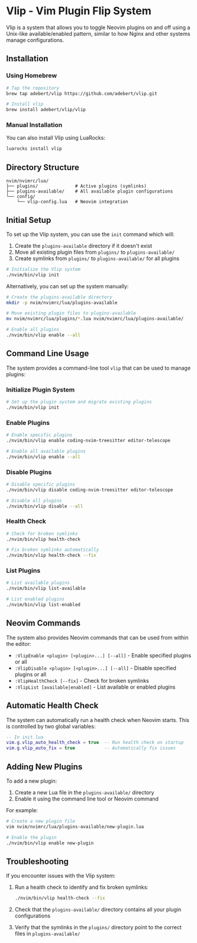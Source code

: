 # Vlip - Vim Plugin Flip System

Vlip is a system that allows you to toggle Neovim plugins on and off using a
Unix-like available/enabled pattern, similar to how Nginx and other systems
manage configurations.

## Installation

### Using Homebrew

```bash
# Tap the repository
brew tap adebert/vlip https://github.com/adebert/vlip.git

# Install vlip
brew install adebert/vlip/vlip
```

### Manual Installation

You can also install Vlip using LuaRocks:

```bash
luarocks install vlip
```

## Directory Structure

```text
nvim/nvimrc/lua/
├── plugins/              # Active plugins (symlinks)
├── plugins-available/    # All available plugin configurations
└── config/
    └── vlip-config.lua   # Neovim integration
```

## Initial Setup

To set up the Vlip system, you can use the `init` command which will:

1. Create the `plugins-available` directory if it doesn't exist
2. Move all existing plugin files from `plugins/` to `plugins-available/`
3. Create symlinks from `plugins/` to `plugins-available/` for all plugins

```bash
# Initialize the Vlip system
./nvim/bin/vlip init
```

Alternatively, you can set up the system manually:

```bash
# Create the plugins-available directory
mkdir -p nvim/nvimrc/lua/plugins-available

# Move existing plugin files to plugins-available
mv nvim/nvimrc/lua/plugins/*.lua nvim/nvimrc/lua/plugins-available/

# Enable all plugins
./nvim/bin/vlip enable --all
```

## Command Line Usage

The system provides a command-line tool `vlip` that can be used to manage
plugins:

### Initialize Plugin System

```bash
# Set up the plugin system and migrate existing plugins
./nvim/bin/vlip init
```

### Enable Plugins

```bash
# Enable specific plugins
./nvim/bin/vlip enable coding-nvim-treesitter editor-telescope

# Enable all available plugins
./nvim/bin/vlip enable --all
```

### Disable Plugins

```bash
# Disable specific plugins
./nvim/bin/vlip disable coding-nvim-treesitter editor-telescope

# Disable all plugins
./nvim/bin/vlip disable --all
```

### Health Check

```bash
# Check for broken symlinks
./nvim/bin/vlip health-check

# Fix broken symlinks automatically
./nvim/bin/vlip health-check --fix
```

### List Plugins

```bash
# List available plugins
./nvim/bin/vlip list-available

# List enabled plugins
./nvim/bin/vlip list-enabled
```

## Neovim Commands

The system also provides Neovim commands that can be used from within the
editor:

- `:VlipEnable <plugin> [<plugin>...] [--all]` - Enable specified plugins or all
- `:VlipDisable <plugin> [<plugin>...] [--all]` - Disable specified plugins or
  all
- `:VlipHealthCheck [--fix]` - Check for broken symlinks
- `:VlipList [available|enabled]` - List available or enabled plugins

## Automatic Health Check

The system can automatically run a health check when Neovim starts. This is
controlled by two global variables:

```lua
-- In init.lua
vim.g.vlip_auto_health_check = true  -- Run health check on startup
vim.g.vlip_auto_fix = true           -- Automatically fix issues
```

## Adding New Plugins

To add a new plugin:

1. Create a new Lua file in the `plugins-available/` directory
2. Enable it using the command line tool or Neovim command

For example:

```bash
# Create a new plugin file
vim nvim/nvimrc/lua/plugins-available/new-plugin.lua

# Enable the plugin
./nvim/bin/vlip enable new-plugin
```

## Troubleshooting

If you encounter issues with the Vlip system:

1. Run a health check to identify and fix broken symlinks:

   ```bash
   ./nvim/bin/vlip health-check --fix
   ```

2. Check that the `plugins-available/` directory contains all your plugin
   configurations

3. Verify that the symlinks in the `plugins/` directory point to the correct
   files in `plugins-available/`

